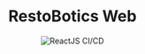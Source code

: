 <div align="center">
<h1>RestoBotics Web </h1>

![ReactJS CI/CD](https://github.com/RestoBotics/RestoBotics.github.io/actions/workflows/reactjs-deploy.yml/badge.svg)


</div>